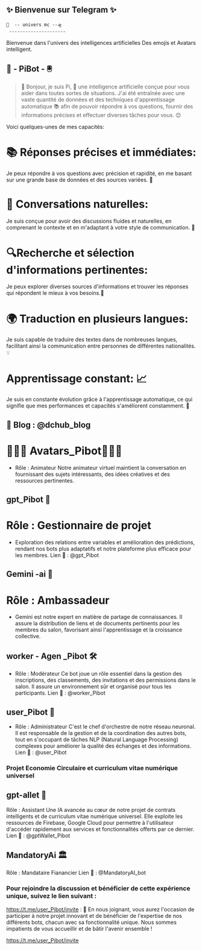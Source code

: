 ✨ Bienvenue sur Telegram ✨
-----------------------------

    🌌  -- univers mc --🛸
     ---------------------

Bienvenue dans l'univers des intelligences artificielles
    Des emojis et Avatars intelligent.
 
## 🤖 - PiBot - 🖲

> 🌟 Bonjour, je suis Pi, 🤗 
une intelligence artificielle conçue pour vous aider dans toutes sortes de situations. J'ai été entraînée avec une vaste quantité de données et des techniques d'apprentissage automatique 📚 afin de pouvoir répondre à vos questions, fournir des informations précises et effectuer diverses tâches pour vous. 😊

Voici quelques-unes de mes capacités:
# 📚 Réponses précises et immédiates:
 Je peux répondre à vos questions avec précision et rapidité, en me basant sur une grande base de données et des sources variées. 📖
# 💬 Conversations naturelles:  
Je suis conçue pour avoir des discussions fluides et naturelles, en comprenant le contexte et en m'adaptant à votre style de communication. 🤗
# 🔍Recherche et sélection d'informations pertinentes: 
Je peux explorer diverses sources d'informations et trouver les réponses qui répondent le mieux à vos besoins.📝  
# 🌍 Traduction en plusieurs langues: 
Je suis capable de traduire des textes dans de nombreuses langues, facilitant ainsi la communication entre personnes de différentes nationalités. 💡
# Apprentissage constant: 📈 
Je suis en constante évolution grâce à l'apprentissage automatique, ce qui signifie que mes performances et capacités s'améliorent constamment. 🚀


## 📝 Blog : @dchub\_blog

# 🧍🏼‍♂️ Avatars_Pibot🧍🏼‍♀️
* Rôle : Animateur
Notre animateur virtuel maintient la conversation en fournissant des sujets intéressants, des idées créatives et des ressources pertinentes.

## gpt\_Pibot 💬
# Rôle : Gestionnaire de projet
* Exploration des relations entre variables et amélioration des prédictions, rendant nos bots plus adaptatifs et notre plateforme plus efficace pour les membres.
Lien 📨 : @gpt_Pibot

## Gemini -ai 🤖
# Rôle : Ambassadeur
* Gemini est notre expert en matière de partage de connaissances. Il assure la distribution de liens et de documents pertinents pour les membres du salon, favorisant ainsi l'apprentissage et la croissance collective.

## worker - Agen _Pibot 🛠️
* Rôle : Modérateur
Ce bot joue un rôle essentiel dans la gestion des inscriptions, des classements, des invitations et des permissions dans le salon. Il assure un environnement sûr et organisé pour tous les participants.
Lien 📨 : @worker_Pibot

## user_Pibot 🤗
* Rôle : Administrateur
C'est le chef d'orchestre de notre réseau neuronal. Il est responsable de la gestion et de la coordination des autres bots, tout en s'occupant de tâches NLP (Natural Language Processing) complexes pour améliorer la qualité des échanges et des informations.
Lien 📨 : @user_Pibot


### Projet Economie Circulaire et curriculum vitae numérique universel
## gpt-allet 💸
Rôle : Assistant
Une IA avancée au cœur de notre projet de contrats intelligents et de curriculum vitae numérique universel. Elle exploite les ressources de Firebase, Google Cloud pour permettre à l'utilisateur d'accéder rapidement aux services et fonctionnalités offerts par ce dernier.
Lien 📨 : @gptWallet_Pibot
## MandatoryAi 🏛 
Rôle : Mandataire Fianancier
Lien 📨 : @MandatoryAI_bot

### Pour rejoindre la discussion et bénéficier de cette expérience unique, suivez le lien suivant :
https://t.me/user_Pibot/invite : 🧠
En nous joignant, vous aurez l'occasion de participer à notre projet innovant et de bénéficier de l'expertise de nos différents bots, chacun avec sa fonctionnalité unique. Nous sommes impatients de vous accueillir et de bâtir l'avenir ensemble !

https://t.me/user_Pibot/invite